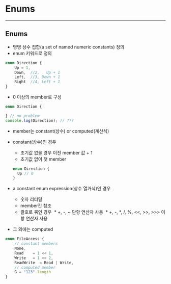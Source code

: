 # Enums
***
## Enums
* 명명 상수 집합(a set of named numeric constants) 정의
* enum 키워드로 정의
```js
enum Direction {
    Up = 1,
    Down,  //2,   Up + 1
    Left,  //3, Down + 1
    Right  //4, Left + 1
}
```

* 0 이상의 member로 구성
```js
enum Direction {

} // no problem
console.log(Direction); // ???
```

* member는 constant(상수) or computed(계산식)
* constant(상수)인 경우
  * 초기값 없을 경우 이전 member 값 + 1
  * 초기값 없이 첫 member
  ```js
  enum Direction {
    Up // 0
  }
  ```
* a constant enum expression(상수 열거식)인 경우
  * 숫자 리터럴
  * member간 참조
  * 괄호로 묶인 경우
  * +, -, ~ 단항 연산자 사용
  * +, -, *, /, %, <<, >>, >>> 이항 연산자 사용


* 그 외에는 computed
```js
enum FileAccess {
    // constant members
    None,
    Read    = 1 << 1,
    Write   = 1 << 2,
    ReadWrite  = Read | Write,
    // computed member
    G = "123".length
}
```
